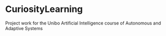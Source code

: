 # CuriosityLearning
Project work for the Unibo Artificial Intelligence course of Autonomous and Adaptive Systems
